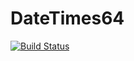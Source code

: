 # DateTimes64

[![Build Status](https://github.com/meggart/DateTimes64.jl/actions/workflows/CI.yml/badge.svg?branch=main)](https://github.com/meggart/DateTimes64.jl/actions/workflows/CI.yml?query=branch%3Amain)
